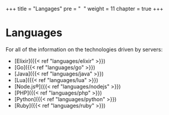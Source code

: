 +++
title = "Langages"
pre = "<i class='fas fa-fw fa-code'></i> &nbsp;"
weight = 11
chapter = true
+++

# Languages

For all of the information on the technologies driven by servers:

- [Elixir]({{< ref "languages/elixir" >}})
- [Go]({{< ref "languages/go" >}})
- [Java]({{< ref "languages/java" >}})
- [Lua]({{< ref "languages/lua" >}})
- [Node.js®]({{< ref "languages/nodejs" >}})
- [PHP]({{< ref "languages/php" >}})
- [Python]({{< ref "languages/python" >}})
- [Ruby]({{< ref "languages/ruby" >}})
